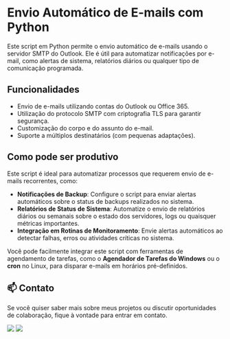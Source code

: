 # Envio Automático de E-mails com Python

Este script em Python permite o envio automático de e-mails usando o servidor SMTP do Outlook. Ele é útil para automatizar notificações por e-mail, como alertas de sistema, relatórios diários ou qualquer tipo de comunicação programada.

## Funcionalidades

- Envio de e-mails utilizando contas do Outlook ou Office 365.
- Utilização do protocolo SMTP com criptografia TLS para garantir segurança.
- Customização do corpo e do assunto do e-mail.
- Suporte a múltiplos destinatários (com pequenas adaptações).

## Como pode ser produtivo

Este script é ideal para automatizar processos que requerem envio de e-mails recorrentes, como:
- **Notificações de Backup**: Configure o script para enviar alertas automáticos sobre o status de backups realizados no sistema.
- **Relatórios de Status de Sistema**: Automatize o envio de relatórios diários ou semanais sobre o estado dos servidores, logs ou quaisquer métricas importantes.
- **Integração em Rotinas de Monitoramento**: Envie alertas automáticos ao detectar falhas, erros ou atividades críticas no sistema.

Você pode facilmente integrar este script com ferramentas de agendamento de tarefas, como o **Agendador de Tarefas do Windows** ou o **cron** no Linux, para disparar e-mails em horários pré-definidos.

## 📫 Contato

Se você quiser saber mais sobre meus projetos ou discutir oportunidades de colaboração, fique à vontade para entrar em contato.


<a href="https://www.linkedin.com/in/mateus-m-a30259114/" target="_blank"><img src="https://img.shields.io/badge/-LinkedIn-%230077B5?style=for-the-badge&logo=linkedin&logoColor=white" target="_blank"></a>
<a href = "mailto:mateusmoura.st@outlook.com"><img src="https://img.shields.io/badge/-Gmail-%23333?style=for-the-badge&logo=gmail&logoColor=white" target="_blank"></a>
